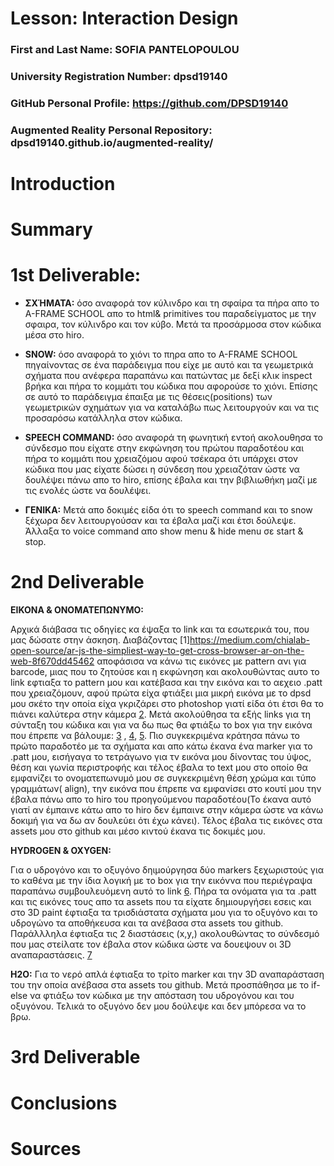 # Lesson: Interaction Design

### First and Last Name: SOFIA PANTELOPOULOU
### University Registration Number: dpsd19140
### GitHub Personal Profile: https://github.com/DPSD19140
### Augmented Reality Personal Repository: dpsd19140.github.io/augmented-reality/

# Introduction

# Summary


# 1st Deliverable:

- **ΣΧΉΜΑΤΑ:** όσο αναφορά τον κύλινδρο και τη σφαίρα τα πήρα απο το A-FRAME SCHOOL απο το html& primitives του παραδείγματος με την σφαιρα, τον κύλινδρο και τον κύβο. Μετά τα προσάρμοσα στον κώδικα μέσα στο hiro. 

- **SNOW:** όσο αναφορά το χιόνι το πηρα απο το A-FRAME SCHOOL πηγαίνοντας σε ένα παράδειγμα που είχε με αυτό και τα γεωμετρικά σχήματα που ανέφερα παραπάνω και πατώντας με δεξί κλικ inspect βρήκα και πήρα το κομμάτι του κώδικα που αφορούσε το χιόνι. Επίσης σε αυτό το παράδειγμα έπαιξα με τις θέσεις(positions) των γεωμετρικών σχημάτων για να καταλάβω πως λειτουργούν και να τις προσαρόσω κατάλληλα στον κώδικα.

- **SPEECH COMMAND:** όσο αναφορά τη φωνητική εντοή ακολουθησα το σύνδεσμο που είχατε στην εκφώνηση του πρώτου παραδοτέου και πήρα το κομμάτι που χρειαζόμου αφού τσέκαρα ότι υπάρχει στον κώδικα που μας είχατε δώσει η σύνδεση που χρειαζόταν ώστε να δουλέψει πάνω απο το hiro, επίσης έβαλα και την βιβλιωθήκη μαζί με τις ενολές ώστε να δουλέψει. 


- **ΓΕΝΙΚΑ:** Μετά απο δοκιμές είδα ότι το speech command  και το snow ξέχωρα δεν λειτουργούσαν και τα έβαλα μαζί και έτσι δούλεψε.
 Άλλαξα το voice command απο show menu & hide menu  σε start & stop. 


# 2nd Deliverable
**ΕΙΚΟΝΑ & ΟΝΟΜΑΤΕΠΩΝΥΜΟ:** <p> Αρχικά διάβασα τις οδηγίες κα έψαξα το link και τα εσωτερικά του, που μας δώσατε στην άσκηση. Διαβάζοντας [1]<https://medium.com/chialab-open-source/ar-js-the-simpliest-way-to-get-cross-browser-ar-on-the-web-8f670dd45462> αποφάσισα να κάνω τις εικόνες με pattern ανι για barcode, μιας που το ζητούσε και η εκφώνηση και ακολουθώντας αυτο το link εφτιαξα το pattern μου και κατέβασα και την εικόνα και το αεχειο .patt που χρειαζόμουν, αφού πρώτα είχα φτιάξει μια μικρή εικόνα με το dpsd μου σκέτο την οποία είχα γκριζάρει στο photoshop  γιατί είδα ότι έτσι θα το πιάνει καλύτερα στην κάμερα [2]("https://jeromeetienne.github.io/AR.js/three.js/examples/marker-training/examples/generator.html"). Μετά ακολούθησα τα εξής links για τη σύνταξη του κώδικα και για να δω πως θα φτιάξω το box για την εικόνα που έπρεπε να βάλουμε: [3]("https://www.oodlestechnologies.com/blogs/how-to-create-your-own-marker-for-ar-js/") , [4]("https://levelup.gitconnected.com/simple-augmented-reality-ar-integration-with-a-frame-f625e9dc66b8"), [5]("https://aframe.io/blog/arjs/"). Πιο συγκεκριμένα κράτησα πάνω το πρώτο παραδοτέο με τα σχήματα και απο κάτω έκανα ένα marker για το .patt μου, εισήγαγα το τετράγωνο για τν εικόνα μου δίνοντας του ύψος, θέση και γωνία περιστροφής και τέλος έβαλα το text μου στο οποίο θα εμφανίζει το ονοματεπωνυμό μου σε συγκεκριμένη θέση χρώμα και τύπο  γραμμάτων( align), την εικόνα που έπρεπε να εμφανίσει στο κουτί μου την έβαλα πάνω απο το hiro του προηγούμενου παραδοτέου(Το έκανα αυτό γιατί αν έμπαινε κάτω απο το hiro δεν έμπαινε στην κάμερα ώστε να κάνω δοκιμή για να δω αν δουλεύει ότι έχω κάνει). Τέλος έβαλα τις εικόνες στα assets μου στο github και μέσο κιντού έκανα τις δοκιμές μου. </p>
**HYDROGEN & OXYGEN:** <p>Για ο υδρογόνο και το οξυγόνο δηιμούργησα δύο markers ξεχωριστούς για το καθένα με την ίδια λογική με τo box για την εικόννα που περιέγραψα παραπάνω  συμβουλευόμενη αυτό το link [6]("https://stemkoski.github.io/AR.js-examples/index.html"). Πήρα τα  ονόματα για τα .patt και τις εικόνες τους απο τα assets που τα είχατε δημιουργήσει εσεις και στο 3D paint έφτιαξα τα τρισδιάστατα σχήματα μου για το οξυγόνο και το υδρογώνο τα αποθήκευσα και τα ανέβασα στα assets του github. Παράλλληλα έφτιαξα τις 2 διαστάσεις (x,y,) ακολουθώντας το σύνδεσμό που μας στείλατε τον έβαλα στον κώδικα ώστε να δουεψουν οι 3D αναπαραστάσεις. [7]("https://stackoverflow.com/questions/61239107/how-to-get-marker-position-x-y-ar-js")  </p>
**H2O:** Για το νερό απλά έφτιαξα το τρίτο marker και την 3D αναπαράσταση του την οποία ανέβασα στα assets του github. Μετά προσπάθησα με το if- else να φτιάξω τον κώδικα με την απόσταση του υδρογόνου και του οξυγόνου. Τελικά το οξυγόνο δεν μου δούλεψε και δεν μπόρεσα να το βρω. 


# 3rd Deliverable 


# Conclusions


# Sources
